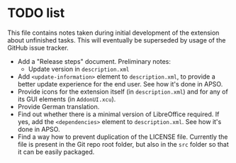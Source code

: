 # TODO list

This file contains notes taken during initial development of the extension about unfinished tasks. This will eventually be superseded by usage of the GitHub issue tracker.

- Add a "Release steps" document. Preliminary notes:
  - Update version in `description.xml`
- Add `<update-information>` element to `description.xml`, to provide a better update experience for the end user. See how it's done in APSO.
- Provide icons for the extension itself (in `description.xml`) and for any of its GUI elements (in `AddonUI.xcu`).
- Provide German translation.
- Find out whether there is a minimal version of LibreOffice required. If yes, add the `<dependencies>` element to `description.xml`. See how it's done in APSO.
- Find a way how to prevent duplication of the LICENSE file. Currently the file is present in the Git repo root folder, but also in the `src` folder so that it can be easily packaged.
